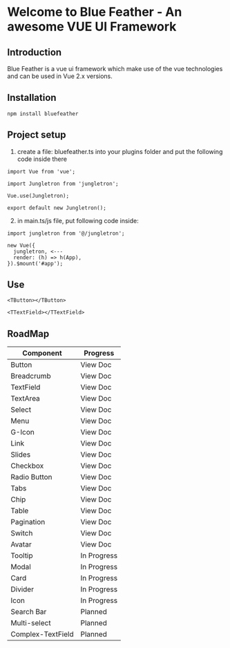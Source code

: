 # Welcome to Blue Feather - An awesome VUE UI Framework

## Introduction

Blue Feather is a vue ui framework which make use of the vue technologies and can be used in Vue 2.x versions.


## Installation

`npm install bluefeather`


## Project setup

1. create a file: bluefeather.ts into your plugins folder and put the following code inside there

```
import Vue from 'vue';

import Jungletron from 'jungletron';
 
Vue.use(Jungletron);
 
export default new Jungletron();
```

2. in main.ts/js file, put following code inside:

```
import jungletron from '@/jungletron';

new Vue({
  jungletron, <---
  render: (h) => h(App),
}).$mount('#app');

```

## Use

```
<TButton></TButton>
```
```
<TTextField></TTextField>
```

## RoadMap

| Component      | Progress |
| ----------- | ----------- |
| Button      | View Doc       |
| Breadcrumb      | View Doc       |
| TextField      | View Doc       |
| TextArea      | View Doc       |
| Select      | View Doc       |
| Menu      | View Doc       |
| G-Icon      | View Doc       |
| Link      | View Doc       |
| Slides      | View Doc       |
| Checkbox      | View Doc       |
| Radio Button      | View Doc       |
| Tabs      | View Doc       |
| Chip      | View Doc       |
| Table      | View Doc       |
| Pagination      | View Doc       |
| Switch      | View Doc       |
| Avatar   | View Doc        |
| Tooltip   | In Progress        |
| Modal   | In Progress        |
| Card   | In Progress        |
| Divider   | In Progress        |
| Icon   | In Progress        |
| Search Bar      | Planned       |
| Multi-select      | Planned       |
| Complex-TextField      | Planned       |


